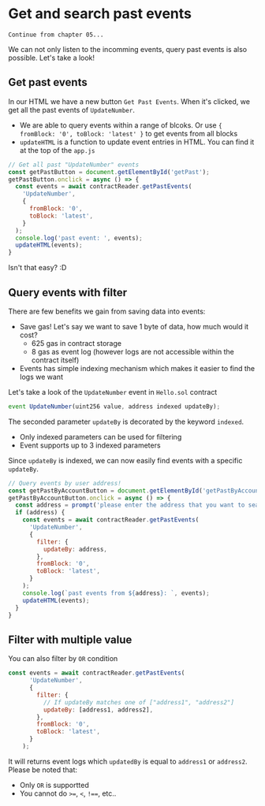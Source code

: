 # Get and search past events

```
Continue from chapter 05...
```

We can not only listen to the incomming events, query past events is also possible. Let's take a look!

## Get past events

In our HTML we have a new button `Get Past Events`. When it's clicked, we get all the past events of `UpdateNumber`. 
- We are able to query events within a range of blcoks. Or use `{ fromBlock: '0', toBlock: 'latest' }` to get events from all blocks
- `updateHTML` is a function to update event entries in HTML. You can find it at the top of the `app.js`

```js
// Get all past "UpdateNumber" events
const getPastButton = document.getElementById('getPast');
getPastButton.onclick = async () => {
  const events = await contractReader.getPastEvents(
    'UpdateNumber', 
    {
      fromBlock: '0',
      toBlock: 'latest',
    }
  );
  console.log('past event: ', events);
  updateHTML(events);
}
```

Isn't that easy? :D

## Query events with filter

There are few benefits we gain from saving data into events:
- Save gas! Let's say we want to save 1 byte of data, how much would it cost?
  - 625 gas in contract storage
  - 8 gas as event log (however logs are not accessible within the contract itself)
- Events has simple indexing mechanism which makes it easier to find the logs we want

Let's take a look of the `UpdateNumber` event in `Hello.sol` contract

```js
event UpdateNumber(uint256 value, address indexed updateBy);
```

The seconded parameter `updateBy` is decorated by the keyword `indexed`. 
- Only indexed parameters can be used for filtering
- Event supports up to 3 indexed parameters

Since `updateBy` is indexed, we can now easily find events with a specific `updateBy`.

```js
// Query events by user address!
const getPastByAccountButton = document.getElementById('getPastByAccount');
getPastByAccountButton.onclick = async () => {
  const address = prompt('please enter the address that you want to search');
  if (address) {
    const events = await contractReader.getPastEvents(
      'UpdateNumber', 
      {
        filter: { 
          updateBy: address,
        },
        fromBlock: '0',
        toBlock: 'latest',
      }
    );
    console.log(`past events from ${address}: `, events);
    updateHTML(events);
  }
}

```

## Filter with multiple value

You can also filter by `OR` condition
```js
const events = await contractReader.getPastEvents(
      'UpdateNumber', 
      {
        filter: { 
          // If updateBy matches one of ["address1", "address2"]
          updateBy: [address1, address2],
        },
        fromBlock: '0',
        toBlock: 'latest',
      }
    );
```

It will returns event logs which `updatedBy` is equal to `address1` or `address2`. Please be noted that:
- Only `OR` is supportted
- You cannot do `>=`, `<`, `!==`, etc..
